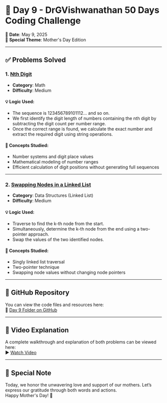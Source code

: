 # 🚀 Day 9 - DrGVishwanathan 50 Days Coding Challenge

📅 **Date**: May 9, 2025  
🌸 **Special Theme**: Mother's Day Edition  

---

## ✅ Problems Solved

### 1. [Nth Digit](https://leetcode.com/problems/nth-digit/)
- **Category**: Math
- **Difficulty**: Medium

#### 💡 Logic Used:
- The sequence is 123456789101112... and so on.
- We first identify the digit length of numbers containing the nth digit by subtracting the digit count per number range.
- Once the correct range is found, we calculate the exact number and extract the required digit using string operations.

#### 📘 Concepts Studied:
- Number systems and digit place values
- Mathematical modeling of number ranges
- Efficient calculation of digit positions without generating full sequences

---

### 2. [Swapping Nodes in a Linked List](https://leetcode.com/problems/swapping-nodes-in-a-linked-list/)
- **Category**: Data Structures (Linked List)
- **Difficulty**: Medium

#### 💡 Logic Used:
- Traverse to find the k-th node from the start.
- Simultaneously, determine the k-th node from the end using a two-pointer approach.
- Swap the values of the two identified nodes.

#### 📘 Concepts Studied:
- Singly linked list traversal
- Two-pointer technique
- Swapping node values without changing node pointers

---

## 📁 GitHub Repository

You can view the code files and resources here:  
🔗 [Day 9 Folder on GitHub](https://github.com/Ayush-1271/DrGViswanathan-50DaysCodingChallenge/tree/main/Day%209)

---

## 🎥 Video Explanation

A complete walkthrough and explanation of both problems can be viewed here:  
▶️ [Watch Video](https://drive.google.com/file/d/1AfFdKM4FjF6dtRuxTQaaFRCdt5mIZk2D/view?usp=drive_link)

---

## 🙏 Special Note

Today, we honor the unwavering love and support of our mothers. Let’s express our gratitude through both words and actions.  
Happy Mother's Day! 💐
